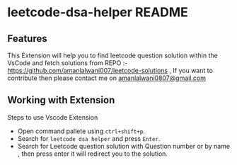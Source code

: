 # leetcode-dsa-helper README

## Features

This Extension will help you to find leetcode question solution within the VsCode and fetch solutions from REPO :- https://github.com/amanlalwani007/leetcode-solutions , If you want to contribute then please contact me on amanlalwani0807@gmail.com

## Working with Extension 

Steps to use Vscode Extension

* Open command pallete using `ctrl+shift+p`. 
* Search for `leetcode dsa helper` and press `Enter`. 
* Search for Leetcode question solution with Question number or by name , then press enter it will redirect you to the solution.
  

